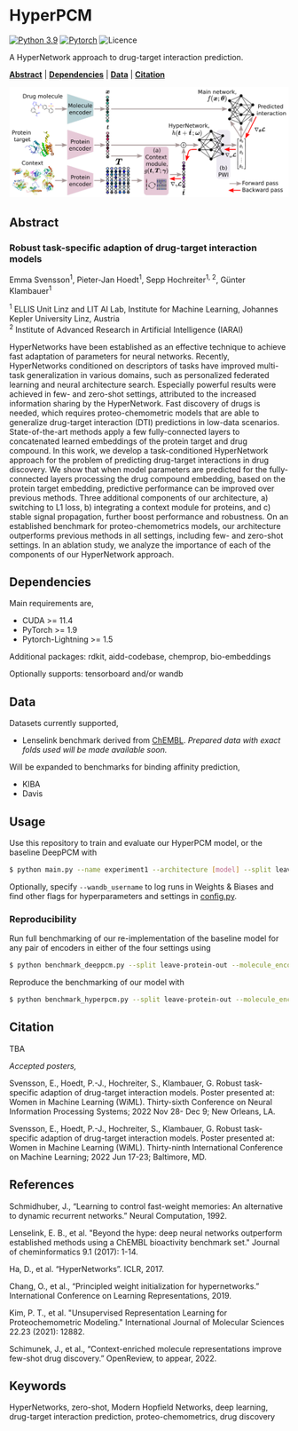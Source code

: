 # HyperPCM

[![Python 3.9](https://img.shields.io/badge/Python-3.9-blue.svg)](https://www.python.org/downloads/release/python-390/)
[![Pytorch](https://img.shields.io/badge/PyTorch-1.9-red.svg)](https://pytorch.org/get-started/previous-versions/)
![Licence](https://img.shields.io/github/license/ml-jku/hyper-dti)

A HyperNetwork approach to drug-target interaction prediction.

**[Abstract](#abstract)**
| **[Dependencies](#dependencies)**
| **[Data](#data)**
| **[Citation](#citation)**

![plot](figures/hyper-dti.png)

## Abstract

### Robust task-specific adaption of drug-target interaction models

Emma Svensson<sup>1</sup>, Pieter-Jan Hoedt<sup>1</sup>, Sepp Hochreiter<sup>1, 2</sup>, Günter Klambauer<sup>1</sup>

<sup>1</sup> ELLIS Unit Linz and LIT AI Lab, Institute for Machine Learning, Johannes Kepler University Linz, Austria  
<sup>2</sup> Institute of Advanced Research in Artificial Intelligence (IARAI) 

HyperNetworks have been established as an effective technique to achieve fast adaptation of parameters for neural networks. Recently, HyperNetworks conditioned on descriptors of tasks have improved multi-task generalization in various domains, such as personalized federated learning and neural architecture search. Especially powerful results were achieved in few- and zero-shot settings, attributed to the increased information sharing by the HyperNetwork. Fast discovery of drugs is needed, which requires proteo-chemometric models that are able to generalize drug-target interaction (DTI) predictions in low-data scenarios. State-of-the-art methods apply a few fully-connected layers to concatenated learned embeddings of the protein target and drug compound. In this work, we develop a task-conditioned HyperNetwork approach for the problem of predicting drug-target interactions in drug discovery. We show that when model parameters are predicted for the fully-connected layers processing the drug compound embedding, based on the protein target embedding, predictive performance can be improved over previous methods. Three additional components of our architecture, a) switching to L1 loss, b) integrating a context module for proteins, and c) stable signal propagation, further boost performance and robustness. On an established benchmark for proteo-chemometrics models, our architecture outperforms previous methods in all settings, including few- and zero-shot settings. In an ablation study, we analyze the importance of each of the components of our HyperNetwork approach.

## Dependencies

Main requirements are,
- CUDA >= 11.4
- PyTorch >= 1.9
- Pytorch-Lightning >= 1.5 

Additional packages: rdkit, aidd-codebase, chemprop, bio-embeddings

Optionally supports: tensorboard and/or wandb

## Data
Datasets currently supported,
- Lenselink benchmark derived from [ChEMBL](https://www.ebi.ac.uk/chembl/). 
<i>Prepared data with exact folds used will be made available soon.</i>

Will be expanded to benchmarks for binding affinity prediction,
- KIBA
- Davis



## Usage
Use this repository to train and evaluate our HyperPCM model, or the baseline DeepPCM with

```bash
$ python main.py --name experiment1 --architecture [model] --split leave-protein-out --molecule_encoder CDDD --protein_encoder SeqVec
```
Optionally, specify `--wandb_username` to log runs in Weights & Biases and find other flags for hyperparameters and settings in [config.py](https://github.com/ml-jku/hyper-dti/blob/main/settings/config.py).

### Reproducibility
Run full benchmarking of our re-implementation of the baseline model for any pair of encoders in either of the four settings using
```bash
$ python benchmark_deeppcm.py --split leave-protein-out --molecule_encoder CDDD --protein_encoder SeqVec
```
Reproduce the benchmarking of our model with
```bash
$ python benchmark_hyperpcm.py --split leave-protein-out --molecule_encoder CDDD --protein_encoder SeqVec
```

## Citation
TBA 

<i>Accepted posters,</i>

Svensson, E., Hoedt, P.-J., Hochreiter, S., Klambauer, G. Robust task-specific adaption of drug-target interaction models. Poster presented at: Women in Machine Learning (WiML). Thirty-sixth Conference on Neural Information Processing Systems; 2022 Nov 28- Dec 9; New Orleans, LA.

Svensson, E., Hoedt, P.-J., Hochreiter, S., Klambauer, G. Robust task-specific adaption of drug-target interaction models. Poster presented at: Women in Machine Learning (WiML). Thirty-ninth International Conference on Machine Learning; 2022 Jun 17-23; Baltimore, MD.

## References

Schmidhuber, J., “Learning to control fast-weight memories: An alternative to dynamic recurrent networks.” Neural Computation, 1992.

Lenselink, E. B., et al. "Beyond the hype: deep neural networks outperform established methods using a ChEMBL bioactivity benchmark set." Journal of cheminformatics 9.1 (2017): 1-14.

Ha, D., et al. “HyperNetworks”. ICLR, 2017.

Chang, O., et al., “Principled weight initialization for hypernetworks.” International Conference on Learning Representations, 2019.

Kim, P. T., et al. "Unsupervised Representation Learning for Proteochemometric Modeling." International Journal of Molecular Sciences 22.23 (2021): 12882.

Schimunek, J., et al., “Context-enriched molecule representations improve few-shot drug discovery.” OpenReview, to appear, 2022.

## Keywords
HyperNetworks, zero-shot, Modern Hopfield Networks, deep learning, drug-target interaction prediction, proteo-chemometrics, drug discovery
